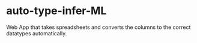 # auto-type-infer-ML
 Web App that takes spreadsheets and converts the columns to the correct datatypes automatically.
